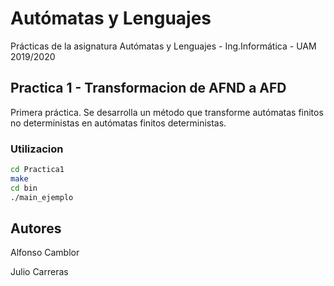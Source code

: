 # Autómatas y Lenguajes

Prácticas de la asignatura Autómatas y Lenguajes - Ing.Informática - UAM 2019/2020

## Practica 1 - Transformacion de AFND a AFD

Primera práctica. Se desarrolla un método que transforme autómatas finitos no deterministas en autómatas finitos deterministas.


### Utilizacion

```bash
cd Practica1
make
cd bin
./main_ejemplo
```

## Autores

Alfonso Camblor

Julio Carreras